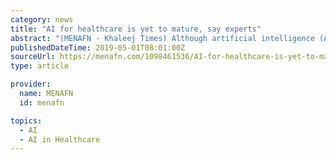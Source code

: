 ```yaml
---
category: news
title: "AI for healthcare is yet to mature, say experts"
abstract: "(MENAFN - Khaleej Times) Although artificial intelligence (AI) is not being widely used in the healthcare industry, it does have a future in the sector, industry experts opined during their talks at the AI and Health session at the AI Everything summit on ..."
publishedDateTime: 2019-05-01T08:01:00Z
sourceUrl: https://menafn.com/1098461536/AI-for-healthcare-is-yet-to-mature-say-experts
type: article

provider:
  name: MENAFN
  id: menafn

topics:
  - AI
  - AI in Healthcare
---
```

